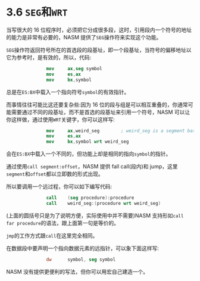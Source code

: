 3.6 `SEG`和`WRT`
======

当写很大的 16 位程序时，必须把它分成很多段，这时，引用段内一个符号的地址的能力是非常有必要的，NASM 提供了`SEG`操作符来实现这个功能。

`SEG`操作符返回符号所在的首选段的段基址，即一个段基址，当符号的偏移地址以它为参考时，是有效的，所以，代码:

```nasm
               mov     ax,seg symbol 
               mov     es,ax 
               mov     bx,symbol
```

总是在`ES:BX`中载入一个指向符号`symbol`的有效指针。

而事情往往可能比这还要复杂些:因为 16 位的段与组是可以相互重叠的，你通常可能需要通过不同的段基址，而不是首选的段基址来引用一个符号，NASM 可以让你这样做，通过使用`WRT`关键字，你可以这样写:

```nasm
               mov     ax,weird_seg        ; weird_seg is a segment base 
               mov     es,ax 
               mov     bx,symbol wrt weird_seg
```

会在`ES:BX`中载入一个不同的，但功能上却是相同的指向`symbol`的指针。

通过使用`call segment:offset`，NASM 提供 fall call(段内)和 jump，这里`segment`和`offset`都以立即数的形式出现。

所以要调用一个远过程，你可以如下编写代码:

```nasm
               call    (seg procedure):procedure 
               call    weird_seg:(procedure wrt weird_seg)
```

(上面的圆括号只是为了说明方便，实际使用中并不需要)NASM 支持形如`call far procedure`的语法，跟上面第一句是等价的。

`jmp`的工作方式跟`call`在这里完全相同。

在数据段中要声明一个指向数据元素的远指针，可以象下面这样写:

```nasm
               dw      symbol, seg symbol
```

NASM 没有提供更便利的写法，但你可以用宏自己建造一个。